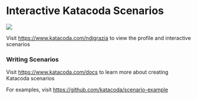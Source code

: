# Interactive Katacoda Scenarios

[![](http://shields.katacoda.com/katacoda/ndigrazia/count.svg)](https://www.katacoda.com/ndigrazia "Get your profile on Katacoda.com")

Visit https://www.katacoda.com/ndigrazia to view the profile and interactive scenarios

### Writing Scenarios
Visit https://www.katacoda.com/docs to learn more about creating Katacoda scenarios

For examples, visit https://github.com/katacoda/scenario-example
